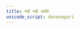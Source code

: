 ```yaml
---
title: नवो नवो भवति
unicode_script: devanagari
---
```


<div class="js_include" url="/vedAH/Rk/shAkalam/saMhitA/10/aMshAH//prAchInA_prastutiH/navo_navo_bhavati"  newLevelForH1="2" includeTitle="false"> </div>  

